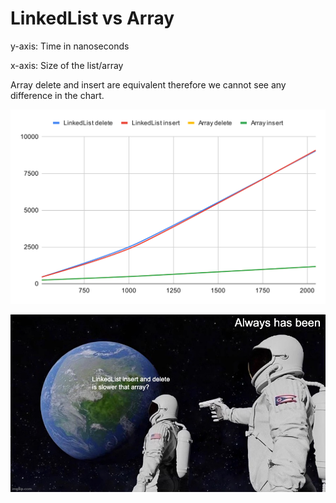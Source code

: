 # LinkedList vs Array

y-axis: Time in nanoseconds

x-axis: Size of the list/array

Array delete and insert are equivalent therefore we cannot see any difference in the chart.

![chart O(n^2) for LinkedList and O(n) for Array](https://raw.githubusercontent.com/Frank-Mayer/linkedlist-vs-array/main/chart.svg)

![meme](https://raw.githubusercontent.com/Frank-Mayer/linkedlist-vs-array/main/meme.jpg)
